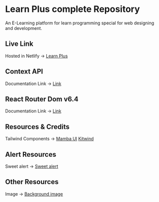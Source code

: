 # Learn Plus complete Repository

An E-Learning platform for learn programming special for web designing and development.

## Live Link

Hosted in Netlify -> [Learn Plus](https://majestic-dolphin-8d7aaf.netlify.app)

## Context API

Documentation Link -> [Link](https://reactjs.org/docs/context.html#api)

## React Router Dom v6.4

Documentation Link -> [Link](https://reactrouter.com/en/main/start/overview)

## Resources & Credits

Tailwind Components ->
[Mamba UI](https://www.mambaui.com/)
[Kitwind](https://kitwind.io/products/kometa/components)

## Alert Resources

Sweet alert -> [Sweet alert](https://sweetalert2.github.io/)

## Other Resources

Image -> [Background image](https://images.wallpaperscraft.com/image/single/code_programming_symbols_140997_3840x2400.jpg)
